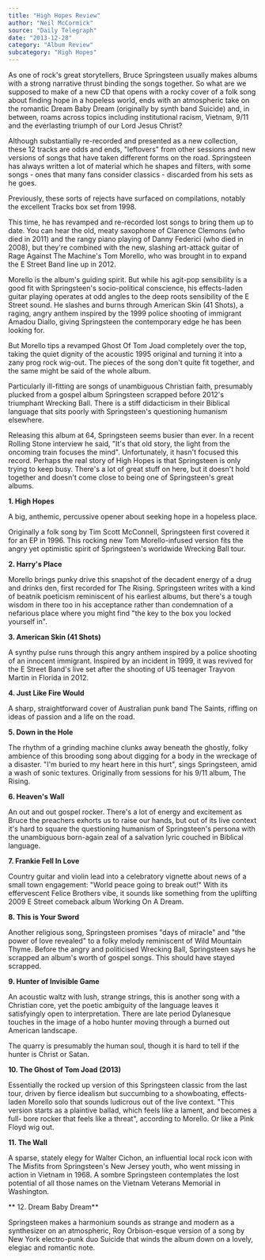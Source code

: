 ```yaml
---
title: "High Hopes Review"
author: "Neil McCormick"
source: "Daily Telegraph"
date: "2013-12-28"
category: "Album Review"
subcategory: "High Hopes"
---
```


As one of rock's great storytellers, Bruce Springsteen usually makes albums with a strong narrative thrust binding the songs together. So what are we supposed to make of a new CD that opens with a rocky cover of a folk song about finding hope in a hopeless world, ends with an atmospheric take on the romantic Dream Baby Dream (originally by synth band Suicide) and, in between, roams across topics including institutional racism, Vietnam, 9/11 and the everlasting triumph of our Lord Jesus Christ?

Although substantially re-recorded and presented as a new collection, these 12 tracks are odds and ends, "leftovers" from other sessions and new versions of songs that have taken different forms on the road. Springsteen has always written a lot of material which he shapes and filters, with some songs - ones that many fans consider classics - discarded from his sets as he goes.

Previously, these sorts of rejects have surfaced on compilations, notably the excellent Tracks box set from 1998\.

This time, he has revamped and re-recorded lost songs to bring them up to date. You can hear the old, meaty saxophone of Clarence Clemons (who died in 2011) and the rangy piano playing of Danny Federici (who died in 2008), but they're combined with the new, slashing art-attack guitar of Rage Against The Machine's Tom Morello, who was brought in to expand the E Street Band line up in 2012.

Morello is the album's guiding spirit. But while his agit-pop sensibility is a good fit with Springsteen's socio-political conscience, his effects-laden guitar playing operates at odd angles to the deep roots sensibility of the E Street sound. He slashes and burns through American Skin (41 Shots), a raging, angry anthem inspired by the 1999 police shooting of immigrant Amadou Diallo, giving Springsteen the contemporary edge he has been looking for.

But Morello tips a revamped Ghost Of Tom Joad completely over the top, taking the quiet dignity of the acoustic 1995 original and turning it into a zany prog rock wig-out. The pieces of the song don't quite fit together, and the same might be said of the whole album.

Particularly ill-fitting are songs of unambiguous Christian faith, presumably plucked from a gospel album Springsteen scrapped before 2012's triumphant Wrecking Ball. There is a stiff didacticism in their Biblical language that sits poorly with Springsteen's questioning humanism elsewhere.

Releasing this album at 64, Springsteen seems busier than ever. In a recent Rolling Stone interview he said, "It's that old story, the light from the oncoming train focuses the mind". Unfortunately, it hasn't focused this record. Perhaps the real story of High Hopes is that Springsteen is only trying to keep busy. There's a lot of great stuff on here, but it doesn't hold together and doesn't come close to being one of Springsteen's great albums.

**1\. High Hopes**

A big, anthemic, percussive opener about seeking hope in a hopeless place.

Originally a folk song by Tim Scott McConnell, Springsteen first covered it for an EP in 1996. This rocking new Tom Morello-infused version fits the angry yet optimistic spirit of Springsteen's worldwide Wrecking Ball tour.

**2\. Harry's Place**

Morello brings punky drive this snapshot of the decadent energy of a drug and drinks den, first recorded for The Rising. Springsteen writes with a kind of beatnik poeticism reminiscent of his earliest albums, but there's a tough wisdom in there too in his acceptance rather than condemnation of a nefarious place where you might find "the key to the box you locked yourself in".

**3\. American Skin (41 Shots)**

A synthy pulse runs through this angry anthem inspired by a police shooting of an innocent immigrant. Inspired by an incident in 1999, it was revived for the E Street Band's live set after the shooting of US teenager Trayvon Martin in Florida in 2012.

**4\. Just Like Fire Would**

A sharp, straightforward cover of Australian punk band The Saints, riffing on ideas of passion and a life on the road.

**5\. Down in the Hole**

The rhythm of a grinding machine clunks away beneath the ghostly, folky ambience of this brooding song about digging for a body in the wreckage of a disaster. "I'm buried to my heart here in this hurt", sings Springsteen, amid a wash of sonic textures. Originally from sessions for his 9/11 album, The Rising.

**6\. Heaven's Wall**

An out and out gospel rocker. There's a lot of energy and excitement as Bruce the preachers exhorts us to raise our hands, but out of its live context it's hard to square the questioning humanism of Springsteen's persona with the unambiguous born-again zeal of a salvation lyric couched in Biblical language.

**7\. Frankie Fell In Love**

Country guitar and violin lead into a celebratory vignette about news of a small town engagement: "World peace going to break out!" With its effervescent Felice Brothers vibe, it sounds like something from the uplifting 2009 E Street comeback album Working On A Dream.

**8\. This is Your Sword**

Another religious song, Springsteen promises "days of miracle" and "the power of love revealed" to a folky melody reminiscent of Wild Mountain Thyme. Before the angry and politicised Wrecking Ball, Springsteen says he scrapped an album's worth of gospel songs. This should have stayed scrapped.

**9\. Hunter of Invisible Game**

An acoustic waltz with lush, strange strings, this is another song with a Christian core, yet the poetic ambiguity of the language leaves it satisfyingly open to interpretation. There are late period Dylanesque touches in the image of a hobo hunter moving through a burned out American landscape.

The quarry is presumably the human soul, though it is hard to tell if the hunter is Christ or Satan.

**10\. The Ghost of Tom Joad (2013)**

Essentially the rocked up version of this Springsteen classic from the last tour, driven by fierce idealism but succumbing to a showboating, effects-laden Morello solo that sounds ludicrous out of the live context. "This version starts as a plaintive ballad, which feels like a lament, and becomes a full- bore rocker that feels like a threat", according to Morello. Or like a Pink Floyd wig out.

**11\. The Wall**

A sparse, stately elegy for Walter Cichon, an influential local rock icon with The Misfits from Springsteen's New Jersey youth, who went missing in action in Vietnam in 1968. A sombre Springsteen contemplates the lost potential of all those names on the Vietnam Veterans Memorial in Washington.

** 12\. Dream Baby Dream**

Springsteen makes a harmonium sounds as strange and modern as a synthesizer on an atmospheric, Roy Orbison-esque version of a song by New York electro-punk duo Suicide that winds the album down on a lovely, elegiac and romantic note.